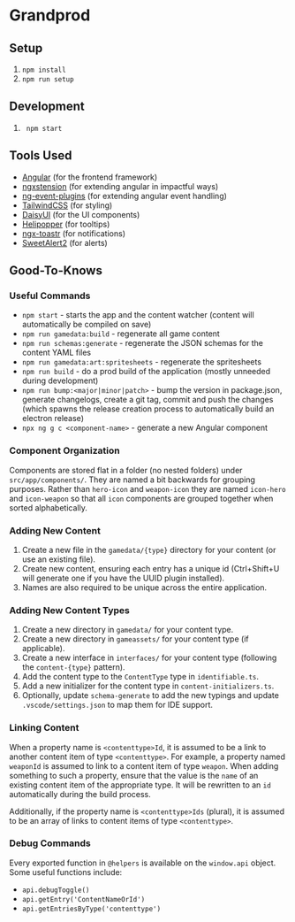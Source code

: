 # Grandprod

## Setup

1. `npm install`
1. `npm run setup`

## Development

1. ` npm start`

## Tools Used

- [Angular](https://angular.io/) (for the frontend framework)
- [ngxstension](https://ngxtension.netlify.app/) (for extending angular in impactful ways)
- [ng-event-plugins](https://github.com/taiga-family/ng-event-plugins) (for extending angular event handling)
- [TailwindCSS](https://tailwindcss.com/docs) (for styling)
- [DaisyUI](https://daisyui.com/components/) (for the UI components)
- [Helipopper](https://ngneat.github.io/helipopper/) (for tooltips)
- [ngx-toastr](https://ngx-toastr.vercel.app/) (for notifications)
- [SweetAlert2](https://github.com/sweetalert2/ngx-sweetalert2) (for alerts)

## Good-To-Knows

### Useful Commands

- `npm start` - starts the app and the content watcher (content will automatically be compiled on save)
- `npm run gamedata:build` - regenerate all game content
- `npm run schemas:generate` - regenerate the JSON schemas for the content YAML files
- `npm run gamedata:art:spritesheets` - regenerate the spritesheets
- `npm run build` - do a prod build of the application (mostly unneeded during development)
- `npm run bump:<major|minor|patch>` - bump the version in package.json, generate changelogs, create a git tag, commit and push the changes (which spawns the release creation process to automatically build an electron release)
- `npx ng g c <component-name>` - generate a new Angular component

### Component Organization

Components are stored flat in a folder (no nested folders) under `src/app/components/`. They are named a bit backwards for grouping purposes. Rather than `hero-icon` and `weapon-icon` they are named `icon-hero` and `icon-weapon` so that all `icon` components are grouped together when sorted alphabetically.

### Adding New Content

1. Create a new file in the `gamedata/{type}` directory for your content (or use an existing file).
1. Create new content, ensuring each entry has a unique id (Ctrl+Shift+U will generate one if you have the UUID plugin installed).
1. Names are also required to be unique across the entire application.

### Adding New Content Types

1. Create a new directory in `gamedata/` for your content type.
1. Create a new directory in `gameassets/` for your content type (if applicable).
1. Create a new interface in `interfaces/` for your content type (following the `content-{type}` pattern).
1. Add the content type to the `ContentType` type in `identifiable.ts`.
1. Add a new initializer for the content type in `content-initializers.ts`.
1. Optionally, update `schema-generate` to add the new typings and update `.vscode/settings.json` to map them for IDE support.

### Linking Content

When a property name is `<contenttype>Id`, it is assumed to be a link to another content item of type `<contenttype>`. For example, a property named `weaponId` is assumed to link to a content item of type `weapon`.
When adding something to such a property, ensure that the value is the `name` of an existing content item of the appropriate type. It will be rewritten to an `id` automatically during the build process.

Additionally, if the property name is `<contenttype>Ids` (plural), it is assumed to be an array of links to content items of type `<contenttype>`.

### Debug Commands

Every exported function in `@helpers` is available on the `window.api` object. Some useful functions include:

- `api.debugToggle()`
- `api.getEntry('ContentNameOrId')`
- `api.getEntriesByType('contenttype')`
